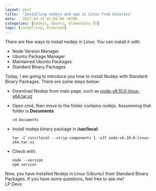 ```yaml
---
layout: post
title:  "Installing nodejs and npm in Linux from binaries"
date:   2017-03-15 01:05:00 +0700
categories: [nodejs, Ubuntu, Elementary OS]
tags: [installing, binaries]
---
```


There are few ways to install nodejs in Linux. You can install it with:

  * Node Version Manager
  * Ubuntu Package Manager
  * Maintained Ubuntu Packages
  * Standard Binary Packages
  
Today, I am going to introduce you how to install Nodejs with Standard Binary Packages. There are some steps below:

  * Download Nodejs from main page, such as [node-v6.10.0-linux-x64.tar.xz](https://nodejs.org/dist/v6.10.0/node-v6.10.0-linux-x64.tar.xz)
  * Open cmd, then move to the folder contains nodejs. Assumming that folder is **Documents**
    ```
    cd Documents
    ```
    
  * Install nodejs binary package in **/usr/local**:
    ```
    tar -C /usr/local --strip-components 1 -xJf node-v6.10.0-linux-x64.tar.xz
    ```

  * Check with:
    ```
    node --version
    npm version
    ```
    
 Now, you have installed Nodejs in Linux (Ubuntu) from Standard Binary Packages. If you have some questions, feel free to ask me! <br />LP Devs
 